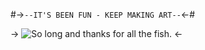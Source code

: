 #->`--IT'S BEEN FUN - KEEP MAKING ART--`<-#

-> ![So long and thanks for all the fish.](https://i.imgur.com/6ivDicc.jpg) <-
